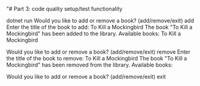 "# Part 3: code quality setup/test functionality


dotnet run
Would you like to add or remove a book? (add/remove/exit)
add
Enter the title of the book to add:
To Kill a Mockingbird
The book "To Kill a Mockingbird" has been added to the library.
Available books: To Kill a Mockingbird

Would you like to add or remove a book? (add/remove/exit)
remove
Enter the title of the book to remove:
To Kill a Mockingbird
The book "To Kill a Mockingbird" has been removed from the library.
Available books:

Would you like to add or remove a book? (add/remove/exit)
exit
